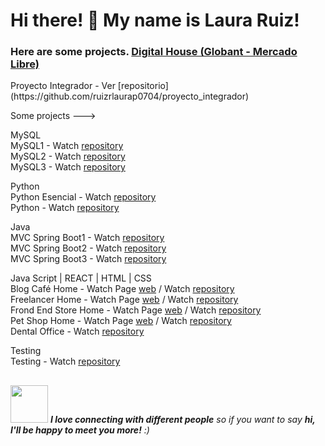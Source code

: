 ### 
<h1> Hi there! 👋 My name is Laura Ruiz!</h1>
<h3> Here are some projects. <a href="https://www.digitalhouse.com/ar/acciones/certified-tech-developer">Digital House (Globant - Mercado Libre)</a></h3>
Proyecto Integrador - Ver [repositorio] (https://github.com/ruizrlaurap0704/proyecto_integrador)<br>
 
Some projects ---> 

MySQL <br>
  MySQL1 - Watch [repository](https://github.com/ruizrlaurap0704/ConsultasMySQL) <br>
  MySQL2 - Watch [repository](https://github.com/ruizrlaurap0704/ConsultasMySQL2) <br>
  MySQL3 - Watch [repository](https://github.com/ruizrlaurap0704/ConsultasMySQL3) <br>
  
Python <br>
  Python Esencial - Watch [repository](https://github.com/ruizrlaurap0704/Python_Esencial) <br>
  Python - Watch [repository](https://github.com/ruizrlaurap0704/Python_Charles_Severance) <br>

Java <br>
  MVC Spring Boot1 - Watch [repository](https://github.com/ruizrlaurap0704/java_MVC_SpringBoot1) <br>
  MVC Spring Boot2 - Watch [repository](https://github.com/ruizrlaurap0704/java_MVC_SpringBoot2) <br>
  MVC Spring Boot3 - Watch [repository](https://github.com/ruizrlaurap0704/Java_MVC_SpringBoot3) <br>

Java Script | REACT | HTML | CSS <br>
   Blog Café Home - Watch Page [web](https://blogdecaferuizrlaurap7.netlify.app/index.html) / Watch [repository](https://github.com/ruizrlaurap0704/blogdecafe) <br>
   Freelancer Home - Watch Page [web](https://juanylaufreelancers.netlify.app/) / Watch [repository](https://github.com/ruizrlaurap0704/Freelancer) <br>
   Frond End Store Home - Watch Page [web](https://fronendstorejuanylau.netlify.app/) / Watch [repository](https://github.com/ruizrlaurap0704/FrontEndStoreInicio) <br>
   Pet Shop Home - Watch Page [web](https://petshoplauyjuan.netlify.app/) / Watch [repository](https://github.com/ruizrlaurap0704/PetShopMobile)<br>
   Dental Office - Watch [repository](https://github.com/ruizrlaurap0704/Evaluacion_Final_Laura_Ruiz)
  
Testing <br>
  Testing - Watch [repository](https://github.com/ruizrlaurap0704/Testing) <br>

## 
<img src="https://media.giphy.com/media/LnQjpWaON8nhr21vNW/giphy.gif" width="60"> <em><b>I love connecting with different people</b> so if you want to say <b>hi, I'll be happy to meet you more!</b> :)</em>
